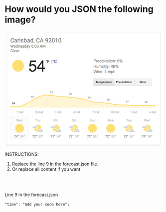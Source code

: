 # How would you JSON the following image?

![image](google-weather.png)


INSTRUCTIONS:
1. Replace the line 9 in the forecast.json file. 
2. Or replace all content if you want 

<br>
<br>
<br>
Line 9 in the forecast.json

    "time": "Add your code here";